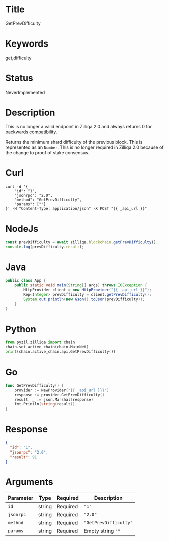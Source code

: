 # Title

GetPrevDifficulty

# Keywords

get,difficulty

# Status

NeverImplemented

# Description

This is no longer a valid endpoint in Zilliqa 2.0 and always returns 0 for backwards compatibility.

Returns the minimum shard difficulty of the previous block. This is represented as an `Number`. This is no longer required in Zilliqa 2.0 because of the change to proof of stake consensus.

# Curl

```shell
curl -d '{
    "id": "1",
    "jsonrpc": "2.0",
    "method": "GetPrevDifficulty",
    "params": [""]
}' -H "Content-Type: application/json" -X POST "{{ _api_url }}"
```

# NodeJs

```js
const prevDifficulty = await zilliqa.blockchain.getPrevDifficulty();
console.log(prevDifficulty.result);
```

# Java

```java
public class App {
    public static void main(String[] args) throws IOException {
        HttpProvider client = new HttpProvider("{{ _api_url }}");
        Rep<Integer> prevDifficulty = client.getPrevDifficulty();
        System.out.println(new Gson().toJson(prevDifficulty));
    }
}
```

# Python

```python
from pyzil.zilliqa import chain
chain.set_active_chain(chain.MainNet)
print(chain.active_chain.api.GetPrevDifficulty())
```

# Go

```go
func GetPrevDifficulty() {
    provider := NewProvider("{{ _api_url }}}")
    response := provider.GetPrevDifficulty()
    result, _ := json.Marshal(response)
    fmt.Println(string(result))
}
```

# Response

```json
{
  "id": "1",
  "jsonrpc": "2.0",
  "result": 91
}
```

# Arguments

| Parameter | Type   | Required | Description           |
| --------- | ------ | -------- | --------------------- |
| `id`      | string | Required | `"1"`                 |
| `jsonrpc` | string | Required | `"2.0"`               |
| `method`  | string | Required | `"GetPrevDifficulty"` |
| `params`  | string | Required | Empty string `""`     |
